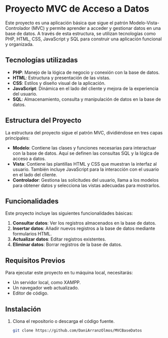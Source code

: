 # Proyecto MVC de Acceso a Datos

Este proyecto es una aplicación básica que sigue el patrón Modelo-Vista-Controlador (MVC) y permite aprender a acceder y gestionar datos en una base de datos. A través de esta estructura, se utilizan tecnologías como PHP, HTML, CSS, JavaScript y SQL para construir una aplicación funcional y organizada.

## Tecnologías utilizadas

- **PHP**: Manejo de la lógica de negocio y conexión con la base de datos.
- **HTML**: Estructura y presentación de las vistas.
- **CSS**: Estilos y diseño visual de la aplicación.
- **JavaScript**: Dinámica en el lado del cliente y mejora de la experiencia del usuario.
- **SQL**: Almacenamiento, consulta y manipulación de datos en la base de datos.

## Estructura del Proyecto

La estructura del proyecto sigue el patrón MVC, dividiéndose en tres capas principales:

- **Modelo**: Contiene las clases y funciones necesarias para interactuar con la base de datos. Aquí se definen las consultas SQL y la lógica de acceso a datos.
- **Vista**: Contiene las plantillas HTML y CSS que muestran la interfaz al usuario. También incluye JavaScript para la interacción con el usuario en el lado del cliente.
- **Controlador**: Gestiona las solicitudes del usuario, llama a los modelos para obtener datos y selecciona las vistas adecuadas para mostrarlos.

## Funcionalidades

Este proyecto incluye las siguientes funcionalidades básicas:

1. **Consultar datos**: Ver los registros almacenados en la base de datos.
2. **Insertar datos**: Añadir nuevos registros a la base de datos mediante formularios HTML.
3. **Actualizar datos**: Editar registros existentes.
4. **Eliminar datos**: Borrar registros de la base de datos.

## Requisitos Previos

Para ejecutar este proyecto en tu máquina local, necesitarás:

- Un servidor local, como XAMPP.
- Un navegador web actualizado.
- Editor de código.

## Instalación

1. Clona el repositorio o descarga el código fuente.
   ```bash
   git clone https://github.com/DaniArranzOlmos/MVCBaseDatos
